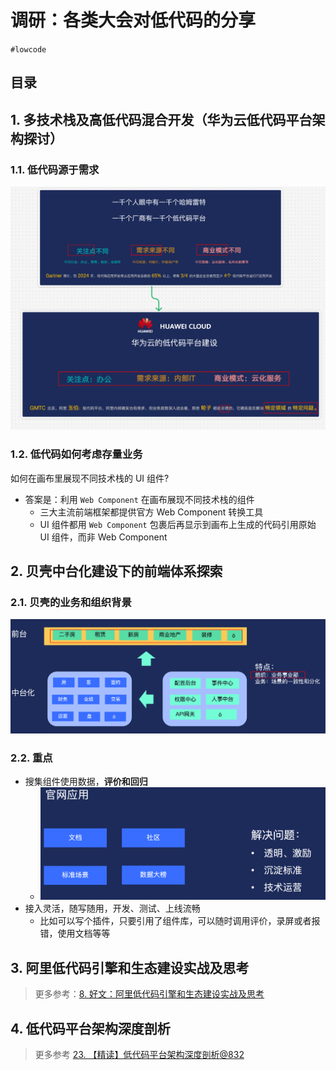 
# 调研：各类大会对低代码的分享


`#lowcode` 


## 目录
<!-- toc -->
 ## 1. 多技术栈及高低代码混合开发（华为云低代码平台架构探讨） 

### 1.1. 低代码源于需求

![图片&文件](./files/20241110-4.png)

### 1.2. 低代码如何考虑存量业务

如何在画布里展现不同技术栈的 UI 组件?

- 答案是：利用 `Web Component` 在画布展现不同技术栈的组件
	- 三大主流前端框架都提供官方 Web Component 转换工具
	- UI 组件都用 `Web Component` 包裹后再显示到画布上生成的代码引用原始 UI 组件，而非 Web Component

## 2. 贝壳中台化建设下的前端体系探索

### 2.1. 贝壳的业务和组织背景

![图片&文件](./files/20241110-1.png)

### 2.2. 重点

- 搜集组件使用数据，**评价和回归**
	- ![图片&文件](./files/20241110-2.png)
- 接入灵活，随写随用，开发、测试、上线流畅
	- 比如可以写个插件，只要引用了组件库，可以随时调用评价，录屏或者报错，使用文档等等

## 3. 阿里低代码引擎和生态建设实战及思考

> 更多参考：[8. 好文：阿里低代码引擎和生态建设实战及思考](/post/7yTLpNrS.html)

## 4. 低代码平台架构深度剖析

> 更多参考 [23. 【精读】低代码平台架构深度剖析@832](#)


